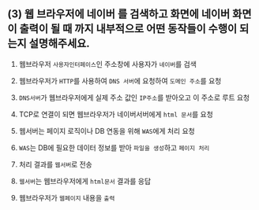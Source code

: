 ## (3) 웹 브라우저에 네이버 를 검색하고 화면에 네이버 화면이 출력이 될 때 까지 내부적으로 어떤 동작들이 수행이 되는지 설명해주세요.


1. 웹브라우저 `사용자인터페이스`인 주소창에 사용자가 `네이버`를 검색

2. 웹브라우저가 `HTTP`를 사용하여 `DNS 서버`에 요청하여 `도메인 주소`를 요청

3. `DNS서버`가 웹브라우저에게 실제 주소 값인 `IP주소`를 받아오고 이 주소로 루트 요청

4. TCP로 연결이 되면 웹브라우저가 네이버서버에게 `html 문서`를 요청

5. 웹서버는 페이지 로직이나 DB 연동을 위해 `WAS`에게 처리 요청

6. `WAS`는 DB에 필요한 데이터 정보를 받아 `파일을 생성`하고 `페이지 처리`

7. 처리 결과를 `웹서버`로 전송

8. `웹서버`는 웹브라우저에게 `html문서` 결과를 응답

9. 웹브라우저가 `웹페이지` 내용을 `출력`
